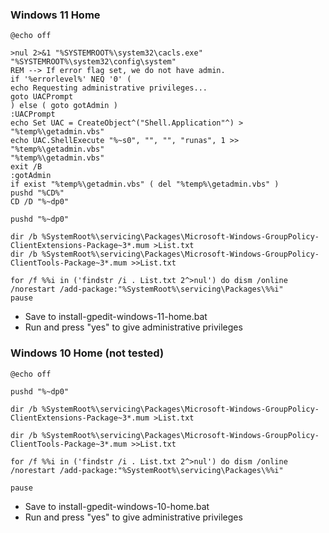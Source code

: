 
### Windows 11 Home

```BAT
@echo off

>nul 2>&1 "%SYSTEMROOT%\system32\cacls.exe" "%SYSTEMROOT%\system32\config\system"
REM --> If error flag set, we do not have admin.
if '%errorlevel%' NEQ '0' (
echo Requesting administrative privileges...
goto UACPrompt
) else ( goto gotAdmin )
:UACPrompt
echo Set UAC = CreateObject^("Shell.Application"^) > "%temp%\getadmin.vbs"
echo UAC.ShellExecute "%~s0", "", "", "runas", 1 >> "%temp%\getadmin.vbs"
"%temp%\getadmin.vbs"
exit /B
:gotAdmin
if exist "%temp%\getadmin.vbs" ( del "%temp%\getadmin.vbs" )
pushd "%CD%"
CD /D "%~dp0"

pushd "%~dp0"

dir /b %SystemRoot%\servicing\Packages\Microsoft-Windows-GroupPolicy-ClientExtensions-Package~3*.mum >List.txt
dir /b %SystemRoot%\servicing\Packages\Microsoft-Windows-GroupPolicy-ClientTools-Package~3*.mum >>List.txt

for /f %%i in ('findstr /i . List.txt 2^>nul') do dism /online /norestart /add-package:"%SystemRoot%\servicing\Packages\%%i"
pause
```

- Save to install-gpedit-windows-11-home.bat
- Run and press "yes" to give administrative privileges


### Windows 10 Home (not tested)

```BAT
@echo off 

pushd "%~dp0" 

dir /b %SystemRoot%\servicing\Packages\Microsoft-Windows-GroupPolicy-ClientExtensions-Package~3*.mum >List.txt 

dir /b %SystemRoot%\servicing\Packages\Microsoft-Windows-GroupPolicy-ClientTools-Package~3*.mum >>List.txt 

for /f %%i in ('findstr /i . List.txt 2^>nul') do dism /online /norestart /add-package:"%SystemRoot%\servicing\Packages\%%i" 

pause

```

- Save to install-gpedit-windows-10-home.bat
- Run and press "yes" to give administrative privileges
